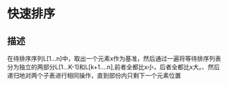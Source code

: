 # 快速排序
## 描述
在待排序序列L[1...n]中，取出一个元素x作为基准，然后通过一遍将等待排序列表分为独立的两部分L[1...K-1]和L[k+1....n],前者全都比x小，后者全都比x大。、然后递归地对两个子表进行相同操作，直到部份内只剩下一个元素位置
